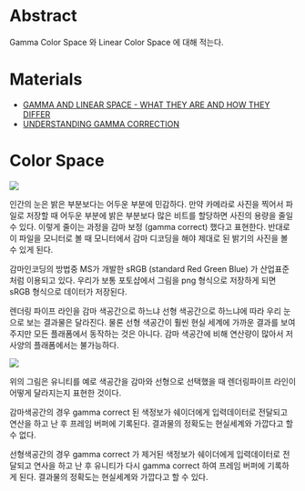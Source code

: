# Abstract

Gamma Color Space 와 Linear Color Space 에 대해 적는다.

# Materials

* [GAMMA AND LINEAR SPACE - WHAT THEY ARE AND HOW THEY DIFFER](http://www.kinematicsoup.com/news/2016/6/15/gamma-and-linear-space-what-they-are-how-they-differ)
* [UNDERSTANDING GAMMA CORRECTION](https://www.cambridgeincolour.com/tutorials/gamma-correction.htm)

# Color Space

![](https://cdn.cambridgeincolour.com/images/tutorials/gamma_chart1e.png)

인간의 눈은 밝은 부분보다는 어두운 부분에 민감하다. 만약 카메라로
사진을 찍어서 파일로 저장할 때 어두운 부분에 밝은 부분보다 많은 비트를
할당하면 사진의 용량을 줄일 수 있다.  이렇게 줄이는 과정을 감마 보정
(gamma correct) 했다고 표현한다. 반대로 이 파일을 모니터로 볼 때
모니터에서 감마 디코딩을 해야 제대로 된 밝기의 사진을 볼 수 있게 된다.

감마인코딩의 방법중 MS가 개발한 sRGB (standard Red Green Blue) 가
산업표준처럼 이용되고 있다. 우리가 보통 포토샵에서 그림을 png 형식으로
저장하게 되면 sRGB 형식으로 데이터가 저장된다.

렌더링 파이프 라인을 감마 색공간으로 하느냐 선형 색공간으로 하느냐에
따라 우리 눈으로 보는 결과물은 달라진다. 물론 선형 색공간이 훨씬 현실
세계에 가까운 결과를 보여 주지만 모든 플래폼에서 동작하는 것은
아니다. 감마 색공간에 비해 연산량이 많아서 저사양의 플래폼에서는
불가능하다.

![](https://static1.squarespace.com/static/525ed7ade4b0924d2f499223/t/575f42e327d4bdc48f2261e4/1465860851928/An+image+comparing+gamma+and+linear+pipelines?format=750w)

위의 그림은 유니티를 예로 색공간을 감마와 선형으로 선택했을 때
렌더링파이프 라인이 어떻게 달라지는지 표현한 것이다.

감마색공간의 경우 gamma correct 된 색정보가 쉐이더에게 입력데이터로
전달되고 연산을 하고 난 후 프레임 버퍼에 기록된다.  결과물의 정확도는
현실세계와 가깝다고 할 수 없다.

선형색공간의 경우 gamma correct 가 제거된 색정보가 쉐이더에게
입력데이터로 전달되고 연사을 하고 난 후 유니티가 다시 gamma correct
하여 프레임 버퍼에 기록하게 된다. 결과물의 정확도는 현실세계와
가깝다고 할 수 있다.
